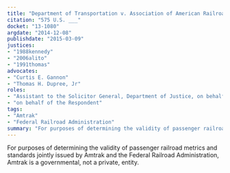 ```yaml
---
title: "Department of Transportation v. Association of American Railroads"
citation: "575 U.S. ___"
docket: "13-1080"
argdate: "2014-12-08"
publishdate: "2015-03-09"
justices:
- "1988kennedy"
- "2006alito"
- "1991thomas"
advocates:
- "Curtis E. Gannon"
- "Thomas H. Dupree, Jr"
roles:
- "Assistant to the Solicitor General, Department of Justice, on behalf of the Petitioners"
- "on behalf of the Respondent"
tags:
- "Amtrak"
- "Federal Railroad Administration"
summary: "For purposes of determining the validity of passenger railroad metrics and standards jointly issued by Amtrak and the Federal Railroad Administration, Amtrak is a governmental, not a private, entity."
---
```

For purposes of determining the validity of passenger railroad metrics and standards jointly issued by Amtrak and the Federal Railroad Administration, Amtrak is a governmental, not a private, entity.